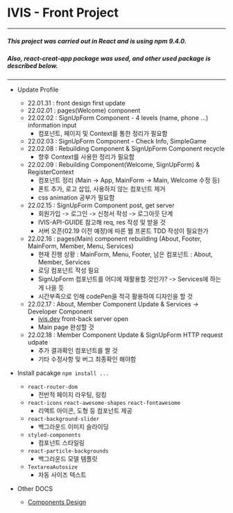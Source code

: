 # IVIS - Front Project

---
##### This project was carried out in React and is using npm 9.4.0.
##### Also, react-creat-app package was used, and other used package is described below.
---

* Update Profile
    * 22.01.31 : front design first update
    * 22.02.01 : pages(Welcome) component
    * 22.02.02 : SignUpForm Component - 4 levels (name, phone ...) information input
        * 컴포넌트, 페이지 및 Context를 통한 정리가 필요함
    * 22.02.03 : SignUpForm Component - Check Info, SimpleGame
    * 22.02.08 : Rebuilding Component & SignUpForm Component recycle
        * 향후 Context를 사용한 정리가 필요함
    * 22.02.09 : Rebuilding Component(Welcome, SignUpForm) & RegisterContext
        * 컴포넌트 정리 (Main -> App, MainForm -> Main, Welcome 수정 등)
        * 폰트 추가, 로고 삽입, 사용하지 않는 컴포넌트 제거
        * css animation 공부가 필요함
    * 22.02.15 : SignUpForm Component post, get server
        * 회원가입 -> 로그인 -> 신청서 작성 -> 로그아웃 단계
        * IVIS-API-GUIDE 참고해 req, res 작성 및 받을 것
        * 서버 오픈(02.19 이전 예정)에 따른 웹 프론트 TDD 작성이 필요한가
    * 22.02.16 : pages(Main) component rebuilding (About, Footer, MainForm, Member, Menu, Services)
        * 현재 진행 상황 : MainForm, Menu, Footer, 남은 컴포넌트 : About, Member, Services
        * 로딩 컴포넌트 작성 필요
        * SignUpForm 컴포넌트를 어디에 재활용할 것인가? -> Services에 하는게 나을 듯
        * 시간부족으로 인해 codePen을 적극 활용하여 디자인을 할 것
    * 22.02.17 : About, Member Component Update & Services -> Developer Component
        * [ivis.dev](https://ivis.dev/) front-back server open
        * Main page 완성할 것
    * 22.02.18 : Member Component Update & SignUpForm HTTP request udpate
        * 추가 결과확인 컴포넌트를 짤 것
        * 기타 수정사항 및 버그 최종확인 해야함
        
* Install pacakge `npm install ...`
    * `react-router-dom`
        * 전반적 페이지 라우팅, 링킹
    * `react-icons` `react-awesome-shapes` `react-fontawesome`
        * 리액트 아이콘, 도형 등 컴포넌트 제공
    * `react-background-slider`
        * 백그라운드 이미지 슬라이딩
    * `styled-components`
        * 컴포넌트 스타일링
    * `react-particle-backgrounds`
        * 백그라운드 모델 템플릿
    * `TextareaAutosize`
        * 자동 사이즈 텍스트

* Other DOCS
    * [Components Design](./documents/componet-design.md)